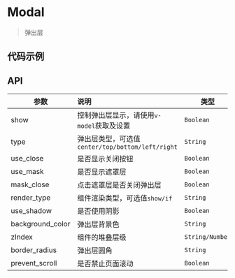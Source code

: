 # Modal

> 弹出层

## 代码示例

<test></test>

<script>
  import test from '@/pages/demo/Modal.vue';

  export default {
    components: {
      test
    }
  }
</script>

## API

| 参数 | 说明 | 类型 | 默认值 |
| ----|:-----| ---- | ---- |
| show | 控制弹出层显示，请使用`v-model`获取及设置  | `Boolean` | - |
| type | 弹出层类型，可选值`center/top/bottom/left/right`  | `String` | `center` |
| use_close | 是否显示关闭按钮 | `Boolean` | `true` |
| use_mask | 是否显示遮罩层 | `Boolean` | `false` |
| mask_close | 点击遮罩层是否关闭弹出层 | `Boolean` | `true` |
| render_type | 组件渲染类型，可选值`show/if` | `String` | `show` |
| use_shadow | 是否使用阴影 | `Boolean` | `true` |
| background_color | 弹出层背景色 | `String` | `#fff` |
| zIndex | 组件的堆叠层级 | `String/Number` | `999` |
| border_radius | 弹出层圆角 | `String` | `0` |
| prevent_scroll | 是否禁止页面滚动 | `Boolean` | `true` |
